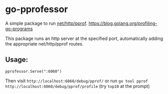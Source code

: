 # go-pprofessor

A simple package to run [net/http/pprof](https://golang.org/pkg/net/http/pprof/).
https://blog.golang.org/profiling-go-programs

This package runs an http server at the specified port, automatically adding the appropriate net/http/pprof routes.

## Usage:

```
pprofessor.Serve(":6060")
```

Then visit `http://localhost:6060/debug/pprof/`
or run `go tool pprof http://localhost:6060/debug/pprof/profile` (try `top10` at the prompt)

